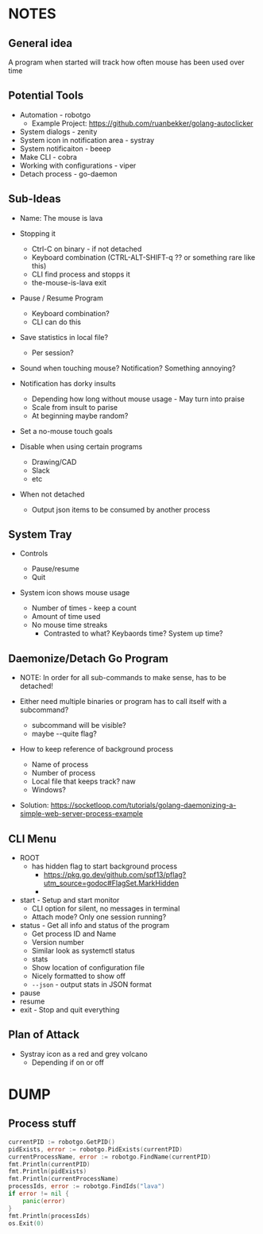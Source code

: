 # NOTES

## General idea
A program when started will track how often mouse has been used over time


## Potential Tools

- Automation - robotgo
    - Example Project: https://github.com/ruanbekker/golang-autoclicker
- System dialogs - zenity
- System icon in notification area - systray
- System notificaiton - beeep
- Make CLI - cobra
- Working with configurations - viper
- Detach process - go-daemon


## Sub-Ideas

- Name: The mouse is lava

- Stopping it
    - Ctrl-C on binary - if not detached
    - Keyboard combination (CTRL-ALT-SHIFT-q ?? or something rare like this)
    - CLI find process and stopps it
    - the-mouse-is-lava exit

- Pause / Resume Program
    - Keyboard combination?
    - CLI can do this

- Save statistics in local file?
    - Per session?

- Sound when touching mouse? Notification? Something annoying?
- Notification has dorky insults
    - Depending how long without mouse usage - May turn into praise
    - Scale from insult to parise
    - At beginning maybe random?

- Set a no-mouse touch goals

- Disable when using certain programs
    - Drawing/CAD
    - Slack
    - etc

- When not detached
    - Output json items to be consumed by another process


## System Tray

- Controls
    - Pause/resume
    - Quit

- System icon shows mouse usage
    - Number of times - keep a count
    - Amount of time used
    - No mouse time streaks
        - Contrasted to what? Keybaords time? System up time?


## Daemonize/Detach Go Program

- NOTE: In order for all sub-commands to make sense, has to be detached!

- Either need multiple binaries or program has to call itself with a subcommand?
    - subcommand will be visible?
    - maybe --quite flag?

- How to keep reference of background process
    - Name of process
    - Number of process
    - Local file that keeps track? naw
    - Windows?

- Solution: https://socketloop.com/tutorials/golang-daemonizing-a-simple-web-server-process-example


## CLI Menu

- ROOT
    - has hidden flag to start background process
        - https://pkg.go.dev/github.com/spf13/pflag?utm_source=godoc#FlagSet.MarkHidden
        -
- start - Setup and start monitor
    - CLI option for silent, no messages in terminal
    - Attach mode? Only one session running?
- status - Get all info and status of the program
    - Get process ID and Name
    - Version number
    - Similar look as systemctl status
    - stats
    - Show location of configuration file
    - Nicely formatted to show off
    - `--json` - output stats in JSON format
- pause
- resume
- exit - Stop and quit everything


## Plan of Attack

- Systray icon as a red and grey volcano
    - Depending if on or off

# DUMP

## Process stuff
```go
currentPID := robotgo.GetPID()
pidExists, error := robotgo.PidExists(currentPID)
currentProcessName, error := robotgo.FindName(currentPID)
fmt.Println(currentPID)
fmt.Println(pidExists)
fmt.Println(currentProcessName)
processIds, error := robotgo.FindIds("lava")
if error != nil {
    panic(error)
}
fmt.Println(processIds)
os.Exit(0)
```
